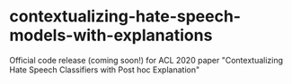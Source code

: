 # contextualizing-hate-speech-models-with-explanations
Official code release (coming soon!) for ACL 2020 paper "Contextualizing Hate Speech Classifiers with Post hoc Explanation"
